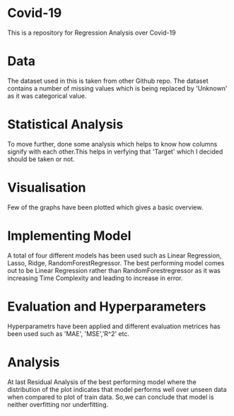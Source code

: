 # Covid-19
This is a repository for Regression Analysis over Covid-19
# Data
The dataset used in this is taken from other Github repo. The dataset contains a number of missing values which is being replaced by 'Unknown' as it was categorical value.
# Statistical Analysis
To move further, done some analysis which helps to know how columns signify with each other.This helps in verfying that 'Target' which I decided should be taken or not.
# Visualisation
Few of the graphs have been plotted which gives a basic overview.
# Implementing Model
A total of four different models has been used such as Linear Regression, Lasso, Ridge, RandomForestRegressor.
The best performing model comes out to be Linear Regression rather than RandomForestregressor as it was increasing Time Complexity and leading to increase in error.
# Evaluation and Hyperparameters
Hyperparametrs have been applied and different evaluation metrices has been used such as 'MAE', 'MSE','R^2' etc.
# Analysis
At last Residual Analysis of the best performing model where the distribution of the plot indicates that model performs well over unseen data when compared to plot of train data. So,we can conclude that model is neither overfitting nor underfitting.
